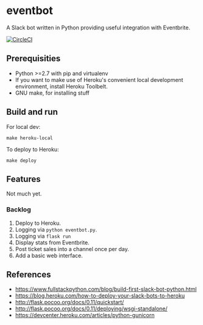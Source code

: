 eventbot
========

A Slack bot written in Python providing useful integration with Eventbrite.

[![CircleCI](https://circleci.com/gh/duffj/eventbot.svg?style=svg)](https://circleci.com/gh/duffj/eventbot)


Prerequisities
--------------

* Python >=2.7 with pip and virtualenv
* If you want to make use of Heroku's convenient local development environment, install Heroku Toolbelt.
* GNU make, for installing stuff


Build and run
-------------

For local dev:

    make heroku-local

To deploy to Heroku:

    make deploy


Features
--------

Not much yet.


### Backlog

1. Deploy to Heroku.
1. Logging via `python eventbot.py`.
1. Logging via `flask run`
1. Display stats from Eventbrite.
1. Post ticket sales into a channel once per day.
1. Add a basic web interface.


References
----------

* https://www.fullstackpython.com/blog/build-first-slack-bot-python.html
* https://blog.heroku.com/how-to-deploy-your-slack-bots-to-heroku
* http://flask.pocoo.org/docs/0.11/quickstart/
* http://flask.pocoo.org/docs/0.11/deploying/wsgi-standalone/
* https://devcenter.heroku.com/articles/python-gunicorn
